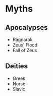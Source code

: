# Myths

## Apocalypses
- Ragnarok
- Zeus' Flood
- Fall of Zeus

## Deities
- Greek
- Norse
- Slavic

